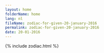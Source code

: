 ```yaml
---
layout: home
folderName: home
lang: nl
fileName: zodiac-for-given-20-january-2016
permalink: zodiac-for-given-20-january-2016
date: 20-01-2016
---
```

{% include zodiac.html %}
